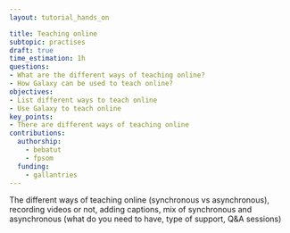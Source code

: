 ```yaml
---
layout: tutorial_hands_on

title: Teaching online
subtopic: practises
draft: true
time_estimation: 1h
questions:
- What are the different ways of teaching online?
- How Galaxy can be used to teach online?
objectives:
- List different ways to teach online
- Use Galaxy to teach online
key_points:
- There are different ways of teaching online
contributions:
  authorship:
    - bebatut
    - fpsom
  funding:
    - gallantries
---
```


The different ways of teaching online (synchronous vs asynchronous), recording videos or not, adding captions, mix of synchronous and asynchronous (what do you need to have, type of support, Q&A sessions)
